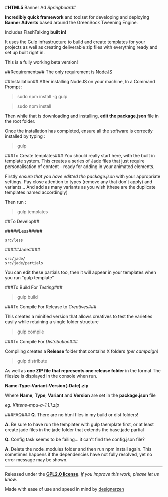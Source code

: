 #**HTML5** Banner Ad _Springboard_#

**Incredibly quick framework** and toolset for developing and deploying **Banner Adverts** based around the GreenSock Tweening Engine.

Includes FlashTalking **built in!**

It uses the [Gulp](www.github.com) infrastructure to build and create templates for your projects as well as creating deliverable zip files with everything ready and set up built right in.

This is a fully working beta version! 

##Requirements##
The only requirement is [NodeJS](http://nodejs.org/)


##Installation##
After installing NodeJS on your machine,
In a Command Prompt :

> sudo npm install -g gulp

> sudo npm install

Then while that is downloading and installing, **edit the package.json** file in the root folder.

Once the installation has completed, ensure all the software is correctly installed by
 typing :
 
> gulp


###To Create templates###
You should really start here, with the built in template system. This creates a series of Jade files that just require personalisation of content - ready for adding in your animated elements.

Firstly _ensure that you have editted the package.json_ with your appropriate settings.
Pay close attention to types (remove any that don't apply) and variants...
And add as many variants as you wish (these are the duplicate templates named accordingly)

Then run :

> gulp templates


##To Develop##


#####Less#####
```
src/less
```

#####Jade####
```
src/jade/
src/jade/partials
```
You can edit these partials too, then it will appear in your templates when you run "gulp template"



###To Build For _Testing_###

> gulp build



###To Compile For Release to _Creatives_###

This creates a minified version that allows creatives to test the varieties easily while retaining a single folder structure

> gulp compile


###To Compile For _Distribution_###

Compiling creates a **Release** folder that contains X folders _(per campaign)_
  
> gulp distribute
    
As well as **one ZIP file that represents one release folder** in the format
The filesize is displayed in the console when run.

**Name-Type-Variant-Version(-Date).zip**

Where **Name**, **Type**, **Variant** and **Version** are set in the **package.json** file

_eg. Kittens-mpu-a-1.1.1.zip_


###FAQ###
**Q.** There are no html files in my build or dist folders!

**A.** Be sure to have run the templater with gulp taemplate first, or at least create jade files in the jade folder that extends the base.jade partial


**Q.** Config task seems to be failing... it can't find the config.json file?

**A.** Delete the node_modules folder and then run npm install again. This sometimes happens if the dependencies have not fully resolved, yet no error message may be shown.

---
Released under the [**GPL2.0 license**](http://www.gnu.org/licenses/gpl-2.0.txt). 
_If you improve this work, please let us know._

Made with ease of use and speed in mind by [designerzen](https://github.com/designerzen/animated-html5-banner-advert-boilerplate)